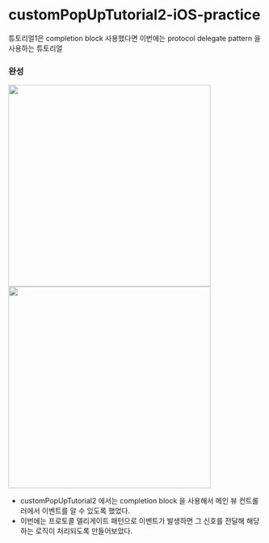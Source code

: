 # customPopUpTutorial2-iOS-practice
튜토리얼1은 completion block 사용했다면 이번에는 protocol delegate pattern 을 사용하는 튜토리얼

### 완성
<img src ="https://user-images.githubusercontent.com/69136340/104808308-ad0a4680-5828-11eb-902f-732a9516368e.png" width ="400">
<img src ="https://user-images.githubusercontent.com/69136340/104808311-b0053700-5828-11eb-8817-03c434b9ecf4.png" width ="400">

- customPopUpTutorial2 에서는 completion block 을 사용해서 메인 뷰 컨트롤러에서 이벤트를 알 수 있도록 했었다.
- 이번에는 프로토콜 델리게이트 패턴으로 이벤트가 발생하면 그 신호를 전달해 해당하는 로직이 처리되도록 만들어보았다.

